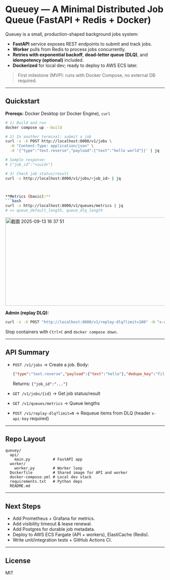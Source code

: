 # Queuey — A Minimal Distributed Job Queue (FastAPI + Redis + Docker)

Queuey is a small, production-shaped background jobs system:
- **FastAPI** service exposes REST endpoints to submit and track jobs.
- **Worker** pulls from Redis to process jobs concurrently.
- **Retries with exponential backoff**, **dead-letter queue (DLQ)**, and **idempotency (optional)** included.
- **Dockerized** for local dev; ready to deploy to AWS ECS later.

> First milestone (MVP): runs with Docker Compose, no external DB required.

---

## Quickstart

**Prereqs:** Docker Desktop (or Docker Engine), `curl`

```bash
# 1) Build and run
docker compose up --build

# 2) In another terminal: submit a job
curl -s -X POST http://localhost:8000/v1/jobs \
  -H "Content-Type: application/json" \
  -d '{"type":"text.reverse","payload":{"text":"hello world"}}' | jq

# Sample response:
# {"job_id":"<uuid>"}

# 3) Check job status/result
curl -s http://localhost:8000/v1/jobs/<job_id> | jq



**Metrics (basic):**
```bash
curl -s http://localhost:8000/v1/queues/metrics | jq
# => queue_default_length, queue_dlq_length
```
<img width="571" height="279" alt="截圖 2025-09-13 16 37 51" src="https://github.com/user-attachments/assets/4ce188be-b3ca-44e0-8cd1-81334c926af7" /> 


**Admin (replay DLQ):**
```bash
curl -s -X POST "http://localhost:8000/v1/replay-dlq?limit=100" -H "x-api-key: dev" | jq
```

Stop containers with `Ctrl+C` and `docker compose down`.

---

## API Summary

- `POST /v1/jobs` → Create a job. Body:
  ```json
  {"type":"text.reverse","payload":{"text":"hello"},"dedupe_key":"file123:200x200"}
  ```
  Returns: `{"job_id":"..."}`

- `GET /v1/jobs/{id}` → Get job status/result

- `GET /v1/queues/metrics` → Queue lengths

- `POST /v1/replay-dlq?limit=N` → Requeue items from DLQ (header `x-api-key` required)

---

## Repo Layout

```
queuey/
  api/
    main.py          # FastAPI app
  worker/
    worker.py        # Worker loop
  Dockerfile         # Shared image for API and worker
  docker-compose.yml # Local dev stack
  requirements.txt   # Python deps
  README.md
```

---

## Next Steps

- Add Prometheus + Grafana for metrics.
- Add visibility timeout & lease renewal.
- Add Postgres for durable job metadata.
- Deploy to AWS ECS Fargate (API + workers), ElastiCache (Redis).
- Write unit/integration tests + GitHub Actions CI.

---

## License

MIT
